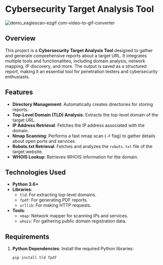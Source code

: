 # Cybersecurity Target Analysis Tool
![demo_eaglescan-ezgif com-video-to-gif-converter](https://github.com/user-attachments/assets/a3a6d40b-b54c-42b8-a99c-80d2c4ee12bd)

## Overview
This project is a **Cybersecurity Target Analysis Tool** designed to gather and generate comprehensive reports about a target URL. It integrates multiple tools and functionalities, including domain analysis, network mapping, IP discovery, and more. The output is saved as a structured report, making it an essential tool for penetration testers and cybersecurity enthusiasts.

## Features
- **Directory Management**: Automatically creates directories for storing reports.
- **Top-Level Domain (TLD) Analysis**: Extracts the top-level domain of the target URL.
- **IP Address Retrieval**: Fetches the IP address associated with the domain.
- **Nmap Scanning**: Performs a fast nmap scan (`-F` flag) to gather details about open ports and services.
- **Robots.txt Retrieval**: Fetches and analyzes the `robots.txt` file of the target website.
- **WHOIS Lookup**: Retrieves WHOIS information for the domain.

## Technologies Used
- **Python 3.6+**
- **Libraries**:
  - `tld`: For extracting top-level domains.
  - `fpdf`: For generating PDF reports.
  - `urllib`: For making HTTP requests.
- **Tools**:
  - `nmap`: Network mapper for scanning IPs and services.
  - `whois`: For gathering public domain registration data.

## Requirements
1. **Python Dependencies**:
   Install the required Python libraries:
   ```bash
   pip install tld fpdf
